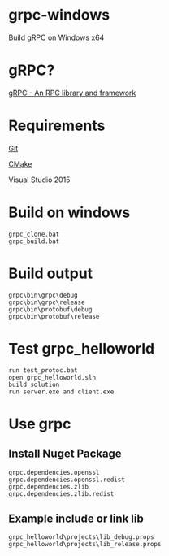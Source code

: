 # grpc-windows
Build gRPC on Windows x64

# gRPC?
[gRPC - An RPC library and framework](http://github.com/grpc/grpc)

# Requirements
[Git](https://git-scm.com)

[CMake](https://cmake.org/)

Visual Studio 2015

# Build on windows
```
grpc_clone.bat
grpc_build.bat
```

# Build output
```
grpc\bin\grpc\debug
grpc\bin\grpc\release
grpc\bin\protobuf\debug
grpc\bin\protobuf\release
```

# Test grpc_helloworld
```
run test_protoc.bat
open grpc_helloworld.sln
build solution
run server.exe and client.exe
```

# Use grpc

## Install Nuget Package
```
grpc.dependencies.openssl
grpc.dependencies.openssl.redist
grpc.dependencies.zlib
grpc.dependencies.zlib.redist
```

## Example include or link lib
```
grpc_helloworld\projects\lib_debug.props
grpc_helloworld\projects\lib_release.props
```

